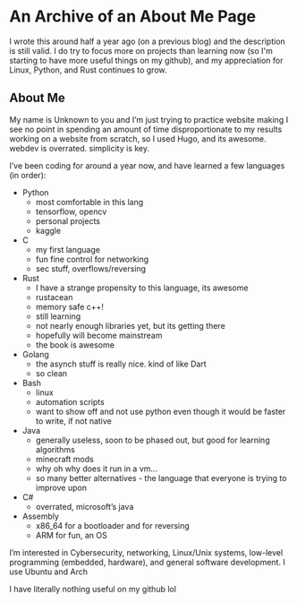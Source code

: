 # An Archive of an About Me Page
I wrote this around half a year ago (on a previous blog) and the description is still valid. I do try to focus more on projects than learning now (so I'm starting to have more useful things on my github), and my appreciation for Linux, Python, and Rust continues to grow.

## About Me
My name is Unknown to you and I’m just trying to practice website making I see no point in spending an amount of time disproportionate to my results working on a website from scratch, so I used Hugo, and its awesome. webdev is overrated. simplicity is key.

I’ve been coding for around a year now, and have learned a few languages (in order):

- Python
    - most comfortable in this lang
    - tensorflow, opencv
    - personal projects
    - kaggle
- C
   - my first language
   - fun fine control for networking
   - sec stuff, overflows/reversing
- Rust
   - I have a strange propensity to this language, its awesome
   - rustacean
   - memory safe c++!
   - still learning
   - not nearly enough libraries yet, but its getting there
   - hopefully will become mainstream
   - the book is awesome
- Golang
   - the asynch stuff is really nice. kind of like Dart
   - so clean
- Bash
   - linux
   - automation scripts
   - want to show off and not use python even though it would be faster to write, if not native
- Java
   - generally useless, soon to be phased out, but good for learning algorithms
   - minecraft mods
   - why oh why does it run in a vm…
   - so many better alternatives - the language that everyone is trying to improve upon
- C#
   - overrated, microsoft’s java
- Assembly
   - x86_64 for a bootloader and for reversing
   - ARM for fun, an OS

I’m interested in Cybersecurity, networking, Linux/Unix systems, low-level programming (embedded, hardware), and general software development. I use Ubuntu and Arch

I have literally nothing useful on my github lol

